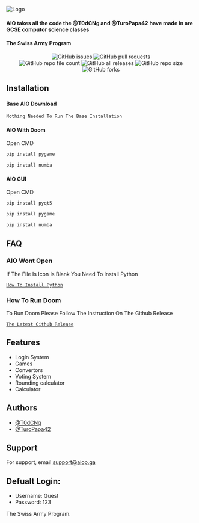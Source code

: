 
![Logo](https://aio-backup-ww1aiopga.oliverboucher.repl.co/AIO_files/400_filter_nobg_627ceeb844523.jpg)

#### AIO takes all the code the @T0dCNg and @TuroPapa42 have made in are GCSE computor science classes
#### The Swiss Army Program

<div align="center">
<img alt="GitHub issues" src="https://img.shields.io/github/issues/AIO-Software-tech/The-All-In-One-Project?color=red&style=for-the-badge">
<img alt="GitHub pull requests" src="https://img.shields.io/github/issues-pr/AIO-Software-tech/The-All-In-One-Project?style=for-the-badge">
    </div>
</div>

<div align="center">
<img alt="GitHub repo file count" src="https://img.shields.io/github/directory-file-count/AIO-Software-tech/The-All-In-One-Project?style=for-the-badge">
<img alt="GitHub all releases" src="https://img.shields.io/github/downloads/AIO-Software-Tech/The-All-In-One-Project/total?style=for-the-badge">
<img alt="GitHub repo size" src="https://img.shields.io/github/repo-size/AIO-Software-Tech/The-All-In-One-Project?color=Green&style=for-the-badge">
    </div>
</div>

<div align="center">
<img alt="GitHub forks" src="https://img.shields.io/github/forks/AIO-Software-tech/The-All-In-One-Project?style=for-the-badge">
    </div>
</div>

## Installation

#### Base AIO Download
```bash
Nothing Needed To Run The Base Installation
```

#### AIO With Doom
Open CMD
```bash
pip install pygame
```
```bash
pip install numba
```

#### AIO GUI
Open CMD
```bash
pip install pyqt5
```
```bash
pip install pygame
```
```bash
pip install numba
``` 
## FAQ

### AIO Wont Open
If The File Is Icon Is Blank You Need To Install Python

[`How To Install Python`](https://studyopedia.com/python3/install-python-on-windows-10/#:~:text=08%20Oct%20How%20to%20Install%20Python%203.9%20on,the%20TV%27s%20watch%20history%20and%20influence%20TV%20recommendations.)

### How To Run Doom
To Run Doom Please Follow The Instruction On The Github Release

[`The Latest Github Release`](https://github.com/T0dCNg/The-All-In-One-Project/releases/latest)


## Features

- Login System
- Games
- Convertors
- Voting System
- Rounding calculator
- Calculator


## Authors

- [@T0dCNg](https://www.github.com/T0dCNg)
- [@TuroPapa42](https://www.github.com/TuroPapa42)


## Support

For support, email support@aiop.ga

## Defualt Login:
- Username: Guest
- Password: 123

The Swiss Army Program.

